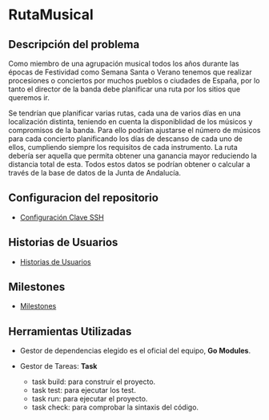 # RutaMusical

## Descripción del problema

Como miembro de una agrupación musical todos los años durante las épocas de Festividad como Semana Santa o Verano tenemos que realizar procesiones o conciertos por muchos pueblos o ciudades de España, por lo tanto el director de la banda debe planificar una ruta por los sitios que queremos ir.

Se tendrían que planificar varias rutas, cada una de varios días en una localización distinta, teniendo en cuenta la disponiblidad de los músicos y compromisos de la banda. Para ello podrían ajustarse el número de músicos para cada concierto planificando los días de descanso de cada uno de ellos, cumpliendo siempre los requisitos de cada instrumento. La ruta debería ser aquella que permita obtener una ganancia mayor reduciendo la distancia total de esta. Todos estos datos se podrían obtener o calcular a través de la base de datos de la Junta de Andalucía.

## Configuracion del repositorio

- [Configuración Clave SSH](https://github.com/josemponce/RutaMusical/blob/Objetivo-1/docs/ConfiguracionSSH.png)

## Historias de Usuarios

- [Historias de Usuarios](https://github.com/josemponce/RutaMusical/blob/Objetivo-1/docs/historias.md)

## Milestones

- [Milestones](https://github.com/josemponce/RutaMusical/blob/Objetivo-1/docs/milestones.md)

## Herramientas Utilizadas

- Gestor de dependencias elegido es el oficial del equipo, **Go Modules**.

- Gestor de Tareas: **Task**

    - task build: para construir el proyecto.
    - task test: para ejecutar los test.
    - task run: para ejecutar el proyecto.
    - task check: para comprobar la sintaxis del código.